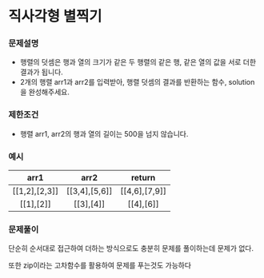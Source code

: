 # 직사각형 별찍기

### 문제설명
- 행렬의 덧셈은 행과 열의 크기가 같은 두 행렬의 같은 행, 같은 열의 값을 서로 더한 결과가 됩니다. 
- 2개의 행렬 arr1과 arr2를 입력받아, 행렬 덧셈의 결과를 반환하는 함수, solution을 완성해주세요.

### 제한조건

- 행렬 arr1, arr2의 행과 열의 길이는 500을 넘지 않습니다.

### 예시

|arr1|arr2|return|
|:---:|:---:|:---:|
|\[[1,2],[2,3]]|\[[3,4],[5,6]]|\[[4,6],[7,9]]|
|\[[1],[2]]|\[[3],[4]]|\[[4],[6]]|

### 문제풀이

단순히 순서대로 접근하여 더하는 방식으로도 충분히 문제를 풀이하는데 문제가 없다.

또한 zip이라는 고차함수를 활용하여 문제를 푸는것도 가능하다
